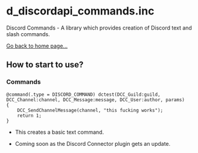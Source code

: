 # d_discordapi_commands.inc
Discord Commands - A library which provides creation of Discord text and slash commands.

[Go back to home page...](d_discordapi.md)

## How to start to use?
### Commands
```pawn
@command(.type = DISCORD_COMMAND) dctest(DCC_Guild:guild, DCC_Channel:channel, DCC_Message:message, DCC_User:author, params)
{
	DCC_SendChannelMessage(channel, "this fucking works");
	return 1;
}
```
- This creates a basic text command.

- Coming soon as the Discord Connector plugin gets an update.
